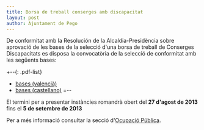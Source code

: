 ```yaml
---
title: Borsa de treball conserges amb discapacitat
layout: post
author: Ajuntament de Pego
---
```

De conformitat amb la Resolución de la Alcaldia-Presidència sobre aprovació de les bases de la selecció d'una borsa de treball de Conserges Discapacitats es disposa la convocatòria de la selecció de conformitat amb les següents bases:

+--{: .pdf-list}
* [bases (valencià)](/pdf/personal/20130829-borsa-treball-conserge/bases-val.pdf)
* [bases (castellano)](/pdf/personal/20130829-borsa-treball-conserge/bases-cas.pdf)
=--

El termini per a presentar instàncies romandrà obert del **27 d'agost de 2013** fins el **5 de setembre de 2013**

Per a més informació consultar la secció d'[Ocupació Pública](/serveis/ocupacio_publica.html).